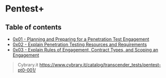 # Pentest+

## Table of contents

* [0x01 - Planning and Preparing for a Penetration Test Engagement]()
* [0x02 - Explain Penetration Testing Resources and Requirements]()
* [0x03 - Explain Rules of Engagement, Contract Types, and Scoping an Engagement]()

> Cybrary.it https://www.cybrary.it/catalog/transcender_tests/pentest-pt0-001/